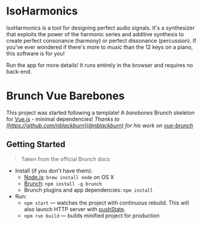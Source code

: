 # IsoHarmonics

IsoHarmonics is a tool for designing perfect audio signals.
It's a synthesizer that exploits the power of the harmonic series and additive synthesis to create
perfect consonance (harmony) or perfect dissonance (percussion).
If you've ever wondered if there's more to music than the 12 keys on a piano, this software is for you!

Run the app for more details! It runs entirely in the browser and requires no back-end.

# Brunch Vue Barebones

This project was started following a template!
A _barebones_ Brunch skeleton for [Vue.js](https://vuejs.org/) - minimal dependencies!
_Thanks to [https://github.com/nblackburn](@nblackburn) for his work on [vue-brunch](https://github.com/nblackburn/vue-brunch)_

## Getting Started

> Taken from the official Brunch docs

* Install (if you don't have them):
  * [Node.js](http://nodejs.org): `brew install node` on OS X
  * [Brunch](http://brunch.io): `npm install -g brunch`
  * Brunch plugins and app dependencies: `npm install`
* Run:
  * `npm start` — watches the project with continuous rebuild. This will also launch HTTP server with [pushState](https://developer.mozilla.org/en-US/docs/Web/Guide/API/DOM/Manipulating_the_browser_history).
  * `npm run build` — builds minified project for production
  
